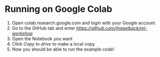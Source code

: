 # Running on Google Colab
1. Open colab.research.google.com and login with your Google account
2. Go to the GitHub tab and enter <em>https://github.com/jhagelback/ml-workshop</em>
3. Open the Notebook you want
4. Click <em>Copy to drive</em> to make a local copy
5. Now you should be able to run the example code!
